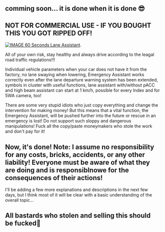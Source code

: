 ## comming soon... it is done when it is done 😎

## NOT FOR COMMERCIAL USE - IF YOU BOUGHT THIS YOU GOT RIPPED OFF!

[![IMAGE 60 Seconds Lane Assistant](https://img.youtube.com/vi/uVkSvMMs0VE/0.jpg)](https://youtube.com/shorts/uVkSvMMs0VE).

All of your own risk, stay healthy and always drive according to the leagal road traffic regulations!!!

Individual vehicle parameters when your car does not have it from the factory, no lane swaying when lowering, Emergency Assistant works correctly even after the lane departure warning system has been extended, symbols in cluster with useful functions, lane assistant with/without pACC and high beam assistant can start at 1 km/h, possible for every Index and for 5WA camera, too!

There are some very stupid idiots who just copy everything and change the intervention for making money! But this means that a vital function, the Emergency Assistant, will be pushed further into the future or rescue in an emergency is lost! Do not support such sloppy and dangerous manipulations! Fuck all the copy/paste moneymakers who stole the work and don't pay for it!

## Now, it's done! Note: I assume no responsibility for any costs, bricks, accidents, or any other liability! Everyone must be aware of what they are doing and is responsiblnowe for the consequences of their actions!

I'll be adding a few more explanations and descriptions in the next few days, but I think most of it will be clear with a basic understanding of the overall topic...

## All bastards who stolen and selling this should be fucked🖕
